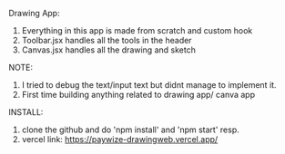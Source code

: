 Drawing App:
1. Everything in this app is made from scratch and custom hook
2. Toolbar.jsx handles all the tools in the header
3. Canvas.jsx handles all the drawing and sketch


NOTE:
1. I tried to debug the text/input text but didnt manage to implement it.
2. First time building anything related to drawing app/ canva app


INSTALL:
1. clone the github and do 'npm install' and 'npm start' resp.
2. vercel link: https://paywize-drawingweb.vercel.app/